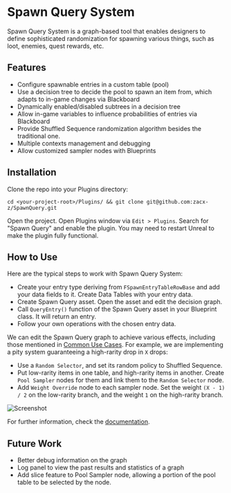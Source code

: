# Spawn Query System

Spawn Query System is a graph-based tool that enables designers to define sophisticated randomization for spawning various things, such as loot, enemies, quest rewards, etc.

## Features

 - Configure spawnable entries in a custom table (pool)
 - Use a decision tree to decide the pool to spawn an item from, which adapts to in-game changes via Blackboard
 - Dynamically enabled/disabled subtrees in a decision tree
 - Allow in-game variables to influence probabilities of entries via Blackboard
 - Provide Shuffled Sequence randomization algorithm besides the traditional one.
 - Multiple contexts management and debugging
 - Allow customized sampler nodes with Blueprints

## Installation

Clone the repo into your Plugins directory:

`cd <your-project-root>/Plugins/ && git clone git@github.com:zacx-z/SpawnQuery.git`

Open the project. Open Plugins window via `Edit > Plugins`. Search for "Spawn Query" and enable the plugin. You may need to restart Unreal to make the plugin fully functional.

## How to Use

Here are the typical steps to work with Spawn Query System:

 - Create your entry type deriving from `FSpawnEntryTableRowBase` and add your data fields to it. Create Data Tables with your entry data.
 - Create Spawn Query asset. Open the asset and edit the decision graph.
 - Call `QueryEntry()` function of the Spawn Query asset in your Blueprint class. It will return an entry.
 - Follow your own operations with the chosen entry data.

We can edit the Spawn Query graph to achieve various effects, including those mentioned in [Common Use Cases](http://nelasystem.com/lab/SpawnQuerySystem/common-use-cases/). For example, we are implementing a pity system guaranteeing a high-rarity drop in `X` drops:

 - Use a `Random Selector`, and set its random policy to Shuffled Sequence.
 - Put low-rarity items in one table, and high-rarity items in another. Create `Pool Sampler` nodes for them and link them to the `Random Selector` node.
 - Add `Weight Override` node to each sampler node. Set the weight `(X - 1) / 2` on the low-rarity branch, and the weight `1` on the high-rarity branch.

![Screenshot](http://nelasystem.com/lab/SpawnQuerySystem/images/Screenshot_Graph_PitySystem.png "Graph for Pity System")

For further information, check the [documentation](http://nelasystem.com/lab/SpawnQuerySystem).

## Future Work

 - Better debug information on the graph
 - Log panel to view the past results and statistics of a graph
 - Add slice feature to Pool Sampler node, allowing a portion of the pool table to be selected by the node.

